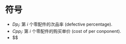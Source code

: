# 符号
- $Dp_i$: 第 $i$ 个零配件的次品率 (defective percentage).
- $Cpp_i$: 第 $i$ 个零配件的购买单价 (cost of per conponent).
- $$